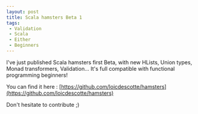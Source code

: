 ```yaml
---
layout: post
title: Scala hamsters Beta 1
tags:
 - Validation
 - Scala
 - Either
 - Beginners
---
```


I've just published Scala hamsters first Beta, with new HLists, Union types, Monad transformers, Validation…
It's full compatible with functional programming beginners!

You can find it here : [https://github.com/loicdescotte/hamsters](https://github.com/loicdescotte/hamsters)

Don't hesitate to contribute ;)
